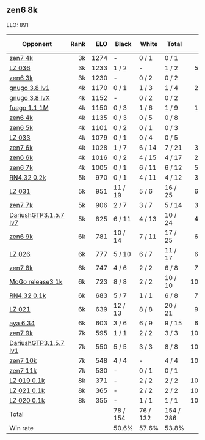 ## zen6 8k ##

ELO: 891

Opponent | Rank | ELO | Black | White | Total | Win rate
---------|-----:|----:|-------|-------|-------|-------:
[zen7 4k](zen7%204k.md) | 3k | 1274 | - | 0 / 1 | 0 / 1 | 0.0%
[LZ 036](LZ%20036.md) | 3k | 1233 | 1 / 2 | - | 1 / 2 | 50.0%
[zen6 3k](zen6%203k.md) | 3k | 1230 | - | 0 / 2 | 0 / 2 | 0.0%
[gnugo 3.8 lv1](gnugo%203.8%20lv1.md) | 4k | 1170 | 0 / 1 | 1 / 3 | 1 / 4 | 25.0%
[gnugo 3.8 lvX](gnugo%203.8%20lvX.md) | 4k | 1152 | - | 0 / 2 | 0 / 2 | 0.0%
[fuego 1.1 1M](fuego%201.1%201M.md) | 4k | 1150 | 0 / 3 | 1 / 6 | 1 / 9 | 11.1%
[zen6 4k](zen6%204k.md) | 4k | 1135 | 0 / 3 | 0 / 5 | 0 / 8 | 0.0%
[zen6 5k](zen6%205k.md) | 4k | 1101 | 0 / 2 | 0 / 1 | 0 / 3 | 0.0%
[LZ 033](LZ%20033.md) | 4k | 1079 | 0 / 1 | 0 / 4 | 0 / 5 | 0.0%
[zen7 6k](zen7%206k.md) | 4k | 1028 | 1 / 7 | 6 / 14 | 7 / 21 | 33.3%
[zen6 6k](zen6%206k.md) | 4k | 1016 | 0 / 2 | 4 / 15 | 4 / 17 | 23.5%
[zen6 7k](zen6%207k.md) | 4k | 1005 | 0 / 1 | 6 / 11 | 6 / 12 | 50.0%
[RN4.32 0.2k](RN4.32%200.2k.md) | 5k | 970 | 0 / 1 | 4 / 11 | 4 / 12 | 33.3%
[LZ 031](LZ%20031.md) | 5k | 951 | 11 / 19 | 5 / 6 | 16 / 25 | 64.0%
[zen7 7k](zen7%207k.md) | 5k | 906 | 2 / 7 | 3 / 7 | 5 / 14 | 35.7%
[DariushGTP3.1.5.7 lv7](DariushGTP3.1.5.7%20lv7.md) | 5k | 825 | 6 / 11 | 4 / 13 | 10 / 24 | 41.7%
[zen6 9k](zen6%209k.md) | 6k | 781 | 10 / 14 | 7 / 11 | 17 / 25 | 68.0%
[LZ 026](LZ%20026.md) | 6k | 777 | 5 / 10 | 6 / 7 | 11 / 17 | 64.7%
[zen7 8k](zen7%208k.md) | 6k | 747 | 4 / 6 | 2 / 2 | 6 / 8 | 75.0%
[MoGo release3 1k](MoGo%20release3%201k.md) | 6k | 723 | 8 / 8 | 2 / 2 | 10 / 10 | 100.0%
[RN4.32 0.1k](RN4.32%200.1k.md) | 6k | 683 | 5 / 7 | 1 / 1 | 6 / 8 | 75.0%
[LZ 021](LZ%20021.md) | 6k | 639 | 12 / 13 | 8 / 8 | 20 / 21 | 95.2%
[aya 6.34](aya%206.34.md) | 6k | 603 | 3 / 6 | 6 / 9 | 9 / 15 | 60.0%
[zen7 9k](zen7%209k.md) | 7k | 595 | 1 / 1 | 2 / 2 | 3 / 3 | 100.0%
[DariushGTP3.1.5.7 lv1](DariushGTP3.1.5.7%20lv1.md) | 7k | 550 | 5 / 5 | 3 / 3 | 8 / 8 | 100.0%
[zen7 10k](zen7%2010k.md) | 7k | 548 | 4 / 4 | - | 4 / 4 | 100.0%
[zen7 11k](zen7%2011k.md) | 7k | 530 | - | 0 / 1 | 0 / 1 | 0.0%
[LZ 019 0.1k](LZ%20019%200.1k.md) | 8k | 371 | - | 2 / 2 | 2 / 2 | 100.0%
[LZ 021 0.1k](LZ%20021%200.1k.md) | 8k | 365 | - | 2 / 2 | 2 / 2 | 100.0%
[LZ 020 0.1k](LZ%20020%200.1k.md) | 8k | 355 | - | 1 / 1 | 1 / 1 | 100.0%
Total | | | 78 / 154 | 76 / 132 | 154 / 286 | 
Win rate| | | 50.6% | 57.6% | 53.8% | 

